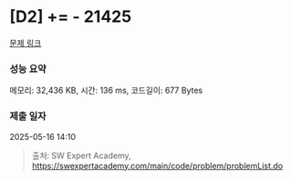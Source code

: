 # [D2] += - 21425 

[문제 링크](https://swexpertacademy.com/main/code/problem/problemDetail.do?contestProbId=AZD8K_UayDoDFAVs) 

### 성능 요약

메모리: 32,436 KB, 시간: 136 ms, 코드길이: 677 Bytes

### 제출 일자

2025-05-16 14:10



> 출처: SW Expert Academy, https://swexpertacademy.com/main/code/problem/problemList.do